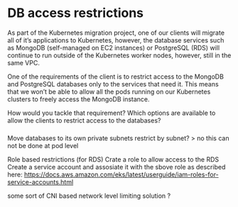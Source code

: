 # DB access restrictions

As part of the Kubernetes migration project, one of our clients will migrate all of it’s applications to Kubernetes, however, the database services such as MongoDB (self-managed on EC2 instances) or PostgreSQL (RDS) will continue to run outside of the Kubernetes worker nodes, however, still in the same VPC.

One of the requirements of the client is to restrict access to the MongoDB and PostgreSQL databases only to the services that need it. This means that we won’t be able to allow all the pods running on our Kubernetes clusters to freely access the MongoDB instance.

How would you tackle that requirement? Which options are available to allow the clients to restrict access to the databases?

#####

Move databases to its own private subnets
restrict by subnet? > no this can not be done at pod level


Role based restrictions (for RDS)
Crate a role to allow access to the RDS
Create a service account and assosiate it with the sbove role as described here: https://docs.aws.amazon.com/eks/latest/userguide/iam-roles-for-service-accounts.html


some sort of CNI based network level limiting solution ?